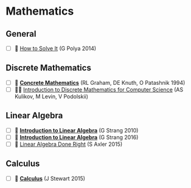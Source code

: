 # Mathematics

## General

- [ ] 📖 [How to Solve It](https://www.amazon.com/How-Solve-Mathematical-Princeton-Science/dp/069116407X/?pldnSite=1) (G Polya 2014)

## Discrete Mathematics

- [ ] 📖 [**Concrete Mathematics**](https://www.amazon.com/Concrete-Mathematics-Foundation-Computer-Science/dp/0201558025) (RL Graham, DE Knuth, O Patashnik 1994)
- [ ] 👨‍🏫 [Introduction to Discrete Mathematics for Computer Science](https://www.coursera.org/specializations/discrete-mathematics) (AS Kulikov, M Levin, V Podolskii)

## Linear Algebra
- [ ] 🎥 [**Introduction to Linear Algebra**](https://ocw.mit.edu/courses/mathematics/18-06-linear-algebra-spring-2010/video-lectures/) (G Strang 2010)
- [ ] 📖 [**Introduction to Linear Algebra**](https://www.amazon.com/Introduction-Linear-Algebra-Gilbert-Strang/dp/0980232775/) (G Strang 2016)
- [ ] 📖 [Linear Algebra Done Right](http://linear.axler.net) (S Axler 2015)

## Calculus
- [ ] 📖 [**Calculus**](https://www.stewartcalculus.com) (J Stewart 2015)
